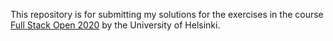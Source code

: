 This repository is for submitting my solutions for the exercises in the course 
[Full Stack Open 2020](https://fullstackopen.com/en/) by the University of Helsinki.
